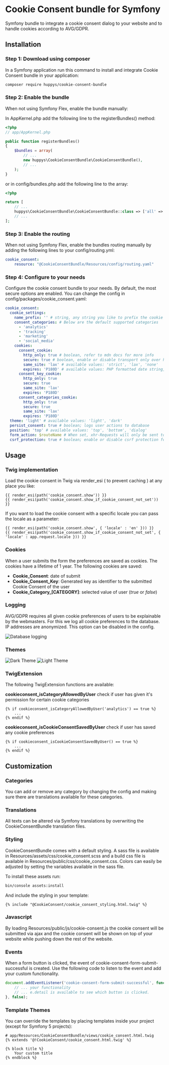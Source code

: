 # Cookie Consent bundle for Symfony
Symfony bundle to integrate a cookie consent dialog to your website and to handle cookies according to AVG/GDPR.

## Installation

### Step 1: Download using composer
In a Symfony application run this command to install and integrate Cookie Consent bundle in your application:
```bash
composer require huppys/cookie-consent-bundle
```

### Step 2: Enable the bundle
When not using Symfony Flex, enable the bundle manually:

In AppKernel.php add the following line to the registerBundles() method:
```php
<?php
// app/AppKernel.php

public function registerBundles()
{
    $bundles = array(
        // ...
        new huppys\CookieConsentBundle\CookieConsentBundle(),
        // ...
    );
}
```
or in config/bundles.php add the following line to the array:
```php
<?php

return [
    // ...
    huppys\CookieConsentBundle\CookieConsentBundle::class => ['all' => true],
    // ...
];
```


### Step 3: Enable the routing
When not using Symfony Flex, enable the bundles routing manually by adding the following lines to your config/routing.yml:
```yaml
cookie_consent:
    resource: "@CookieConsentBundle/Resources/config/routing.yaml"
```

### Step 4: Configure to your needs
Configure the cookie consent bundle to your needs. By default, the most secure options are enabled.
You can change the config in config/packages/cookie_consent.yaml:
```yaml
cookie_consent:
  cookie_settings:
    name_prefix: '' # string, any string you like to prefix the cookie names with
    consent_categories: # Below are the default supported categories
      - 'analytics'
      - 'tracking'
      - 'marketing'
      - 'social_media'
    cookies:
      consent_cookie:
        http_only: true # boolean, refer to mdn docs for more info
        secure: true # boolean, enable or disable transport only over https
        same_site: 'lax' # available values: 'strict', 'lax', 'none'
        expires: 'P180D' # available values: PHP formatted date string, 'P180D' (180 days), 'P1Y' (1 year) etc.
      consent_key_cookie:
        http_only: true
        secure: true
        same_site: 'lax'
        expires: 'P180D'
      consent_categories_cookie:
        http_only: true
        secure: true
        same_site: 'lax'
        expires: 'P180D'
  theme: 'light' # available values: 'light', 'dark'
  persist_consent: true # boolean; logs user actions to database
  position: 'top' # available values: 'top', 'bottom', 'dialog'
  form_action: $routeName # When set, xhr-Requests will only be sent to this route. Take care of having the route available.
  csrf_protection: true # boolean; enable or disable csrf protection for the form
```

## Usage
### Twig implementation
Load the cookie consent in Twig via render_esi ( to prevent caching ) at any place you like:
```twig
{{ render_esi(path('cookie_consent.show')) }}
{{ render_esi(path('cookie_consent.show_if_cookie_consent_not_set')) }}
```

If you want to load the cookie consent with a specific locale you can pass the locale as a parameter:
```twig
{{ render_esi(path('cookie_consent.show', { 'locale' : 'en' })) }}
{{ render_esi(path('cookie_consent.show_if_cookie_consent_not_set', { 'locale' : app.request.locale })) }}
```

### Cookies
When a user submits the form the preferences are saved as cookies. The cookies have a lifetime of 1 year. The following cookies are saved:
- **Cookie_Consent**: date of submit
- **Cookie_Consent_Key**: Generated key as identifier to the submitted Cookie Consent of the user
- **Cookie_Category_[CATEGORY]**: selected value of user (*true* or *false*)

### Logging
AVG/GDPR requires all given cookie preferences of users to be explainable by the webmasters. For this we log all cookie preferences to the database. IP addresses are anonymized. This option can be disabled in the config.

![Database logging](https://raw.githubusercontent.com/huppys/cookie-consent-bundle/master/Resources/doc/log.png)

### Themes
![Dark Theme](https://raw.githubusercontent.com/huppys/cookie-consent-bundle/master/Resources/doc/dark_theme.png)
![Light Theme](https://raw.githubusercontent.com/huppys/cookie-consent-bundle/master/Resources/doc/light_theme.png)

### TwigExtension
The following TwigExtension functions are available:

**cookieconsent_isCategoryAllowedByUser**
check if user has given it's permission for certain cookie categories
```twig
{% if cookieconsent_isCategoryAllowedByUser('analytics') == true %}
    ...
{% endif %}
```

**cookieconsent_isCookieConsentSavedByUser**
check if user has saved any cookie preferences
```twig
{% if cookieconsent_isCookieConsentSavedByUser() == true %}
    ...
{% endif %}
```

## Customization
### Categories
You can add or remove any category by changing the config and making sure there are translations available for these categories.

### Translations
All texts can be altered via Symfony translations by overwriting the CookieConsentBundle translation files.

### Styling
CookieConsentBundle comes with a default styling. A sass file is available in Resources/assets/css/cookie_consent.scss and a build css file is available in Resources/public/css/cookie_consent.css. Colors can easily be adjusted by setting the variables available in the sass file.

To install these assets run:
```bash
bin/console assets:install
```

And include the styling in your template:
```twig
{% include "@CookieConsent/cookie_consent_styling.html.twig" %}
```

### Javascript
By loading Resources/public/js/cookie-consent.js the cookie consent will be submitted via ajax and the cookie consent will be shown on top of your website while pushing down the rest of the website.

### Events
When a form button is clicked, the event of cookie-consent-form-submit-successful is created. Use the following code to listen to the event and add your custom functionality.
```javascript
document.addEventListener('cookie-consent-form-submit-successful', function (e) {
    // ... your functionality
    // ... e.detail is available to see which button is clicked.
}, false);
```

### Template Themes
You can override the templates by placing templates inside your project (except for Symfony 5 projects):

```twig
# app/Resources/CookieConsentBundle/views/cookie_consent.html.twig
{% extends '@!CookieConsent/cookie_consent.html.twig' %}

{% block title %}
    Your custom title
{% endblock %}
```
